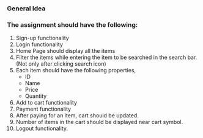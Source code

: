 ### General Idea
### The assignment should have the following:
1. Sign-up functionality
2. Login functionality
3. Home Page should display all the items
4. Filter the items while entering the item to be searched in the search bar.(Not only after clicking search icon)
5. Each item should have the following properties,
    * ID
    * Name
    * Price
    * Quantity
6. Add to cart functionality
7. Payment functionality
8. After paying for an item, cart should be updated.
9. Number of items in the cart should be displayed near cart symbol.
10. Logout functionality.

